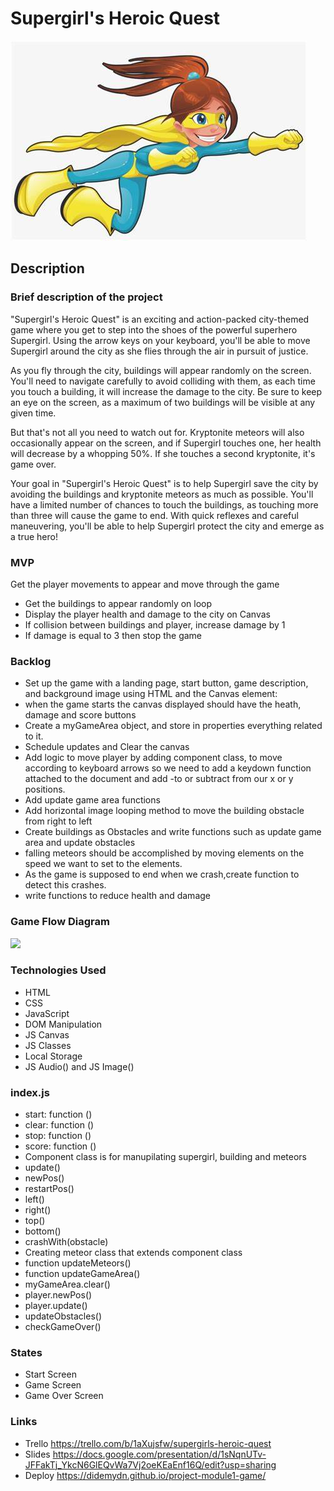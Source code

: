 # Supergirl's Heroic Quest

![Tux, the Linux mascot](/images/supergirl.jpg)

## Description

### Brief description of the project
"Supergirl's Heroic Quest" is an exciting and action-packed city-themed game where you get to step into the shoes of the powerful superhero Supergirl. Using the arrow keys on your keyboard, you'll be able to move Supergirl around the city as she flies through the air in pursuit of justice.

As you fly through the city, buildings will appear randomly on the screen. You'll need to navigate carefully to avoid colliding with them, as each time you touch a building, it will increase the damage to the city. Be sure to keep an eye on the screen, as a maximum of two buildings will be visible at any given time.

But that's not all you need to watch out for. Kryptonite meteors will also occasionally appear on the screen, and if Supergirl touches one, her health will decrease by a whopping 50%. If she touches a second kryptonite, it's game over.

Your goal in "Supergirl's Heroic Quest" is to help Supergirl save the city by avoiding the buildings and kryptonite meteors as much as possible. You'll have a limited number of chances to touch the buildings, as touching more than three will cause the game to end. With quick reflexes and careful maneuvering, you'll be able to help Supergirl protect the city and emerge as a true hero!
### MVP
Get the player movements to appear  and move through the game
- Get the buildings to appear randomly on loop
- Display the player health and damage to the city on Canvas
- If collision between buildings and player, increase damage by 1
- If damage is equal to 3 then stop the game

### Backlog
- Set up the game with a landing page, start button, game description, and background image using HTML and the Canvas element:
- when the game starts the canvas  displayed should have the heath, damage and score buttons
- Create a myGameArea object, and store in properties everything related to it.
- Schedule updates and Clear the canvas
- Add logic to move player by adding component class, to move according to keyboard arrows so we need to add a keydown function attached to the document and add -to or subtract from our x or y positions.
- Add update game area functions
- Add horizontal image looping method to move the building obstacle from right to left
- Create  buildings as Obstacles and write functions such as update game area and update obstacles
- falling meteors should be accomplished by moving elements on the speed we want to set to the elements.
- As the game is supposed to end when we crash,create function to detect this crashes.
- write functions to reduce health and damage 

### Game Flow Diagram

<img src="https://user-images.githubusercontent.com/43141343/236056008-e6e51a51-5fd4-490c-8b6c-2a2911ef7c1c.png" width="700"/>

### Technologies Used
- HTML
- CSS
- JavaScript
- DOM Manipulation
- JS Canvas
- JS Classes
- Local Storage
- JS Audio() and JS Image()

### index.js
- start: function ()
- clear: function ()
- stop: function ()
- score: function ()
- Component class is for manupilating supergirl, building and meteors
- update()
- newPos()
- restartPos()
- left()
- right()
- top()
- bottom()
- crashWith(obstacle)
- Creating meteor class that extends component class
- function updateMeteors()
- function updateGameArea()
- myGameArea.clear()
- player.newPos()
- player.update()
- updateObstacles()
- checkGameOver()

### States 
- Start Screen
- Game Screen
- Game Over Screen

### Links
- Trello https://trello.com/b/1aXujsfw/supergirls-heroic-quest
- Slides https://docs.google.com/presentation/d/1sNqnUTv-JFFakTj_YkcN6GlEQvWa7Vj2oeKEaEnf16Q/edit?usp=sharing
- Deploy https://didemydn.github.io/project-module1-game/
